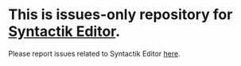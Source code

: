 # This is issues-only repository for [Syntactik Editor](https://www.syntactik.com/editor).
Please report issues related to Syntactik Editor [here](https://github.com/syntactik/SyntactikEditorIssues/issues).
